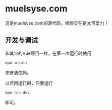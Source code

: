 # muelsyse.com

这是muelsyse.com的源代码。缪缪实在是太可爱力！

## 开发与调试

和其它的Vue项目一样，在第一次运行时使用
```shell
npm insall
```
来安装依赖。

以后再运行时，只要运行
```shell
npm run dev
```
即可。